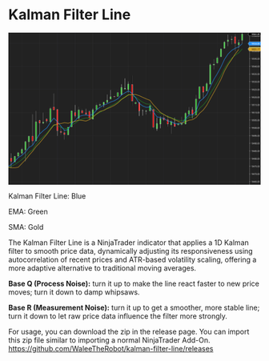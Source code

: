 # Kalman Filter Line

<img src="./screenshot.png" alt="TrustMeBro" style="display: block; margin: 0 auto">

Kalman Filter Line: Blue

EMA: Green

SMA: Gold

The Kalman Filter Line is a NinjaTrader indicator that applies a 1D Kalman filter to smooth price data, dynamically adjusting its responsiveness using autocorrelation of recent prices and ATR-based volatility scaling, offering a more adaptive alternative to traditional moving averages.

**Base Q (Process Noise):** turn it up to make the line react faster to new price moves; turn it down to damp whipsaws.

**Base R (Measurement Noise):** turn it up to get a smoother, more stable line; turn it down to let raw price data influence the filter more strongly.

For usage, you can download the zip in the release page. You can import this zip file similar to importing a normal NinjaTrader Add-On. https://github.com/WaleeTheRobot/kalman-filter-line/releases

